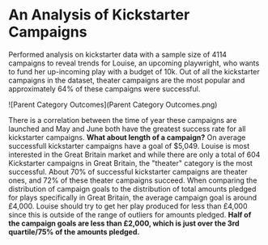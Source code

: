 # An Analysis of Kickstarter Campaigns
Performed analysis on kickstarter data with a sample size of 4114 campaigns to reveal trends for Louise, an upcoming playwright, who wants to fund her up-incoming play with a budget of 10k. Out of all the kickstarter campaigns in the dataset, theater campaigns are the most popular and  approximately 64% of these campaigns were successful. 

![Parent Category Outcomes](Parent Category Outcomes.png)

There is a correlation between the time of year these campaigns are launched and May and June both have the greatest success rate for all kickstarter campaigns. **What about length of a campaign?** On average successfull kickstarter campaigns have a goal of $5,049. Louise is most interested in the Great Britain market and while there are only a total of 604 Kickstarter campaigns in Great Britain, the "theater" category is the most successful. About 70% of successful kickstarter campaigns are theater ones, and 72% of these theater campaigns succeed. When comparing the distribution of campaign goals to the distribution of total amounts pledged for plays specifically in Great Britain, the average campaign goal is around £4,000. Louise should try to get her play produced for less than £4,000 since this is outside of the range of outliers for amounts pledged. **Half of the campaign goals are less than £2,000, which is just over the 3rd quartile/75% of the amounts pledged.**
